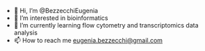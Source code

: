 - 👋 Hi, I’m @BezzecchiEugenia
- 👀 I’m interested in bioinformatics
- 🌱 I’m currently learning flow cytometry and transcriptomics data analysis
- 📫 How to reach me eugenia.bezzecchi@gmail.com

<!---
BezzecchiEugenia/BezzecchiEugenia is a ✨ special ✨ repository because its `README.md` (this file) appears on your GitHub profile.
You can click the Preview link to take a look at your changes.
--->
